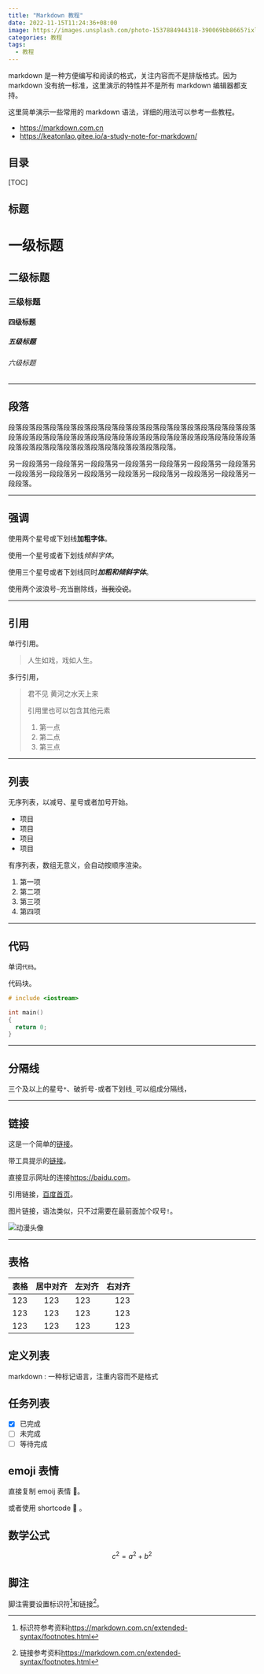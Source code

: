 ```yaml
---
title: "Markdown 教程"
date: 2022-11-15T11:24:36+08:00
image: https://images.unsplash.com/photo-1537884944318-390069bb8665?ixlib=rb-4.0.3&ixid=MnwxMjA3fDB8MHxwaG90by1wYWdlfHx8fGVufDB8fHx8&auto=format&fit=crop&w=1170&q=80
categories: 教程
tags:
  - 教程
---
```


markdown 是一种方便编写和阅读的格式，关注内容而不是排版格式。因为 markdown 没有统一标准，这里演示的特性并不是所有 markdown 编辑器都支持。

这里简单演示一些常用的 markdown 语法，详细的用法可以参考一些教程。

- <https://markdown.com.cn>
- <https://keatonlao.gitee.io/a-study-note-for-markdown/>

## 目录

[TOC]

## 标题

# 一级标题

## 二级标题

### 三级标题

#### 四级标题

##### 五级标题

###### 六级标题

---

## 段落

段落段落段落段落段落段落段落段落段落段落段落段落段落段落段落段落段落段落段落段落段落段落段落段落段落段落段落段落段落段落段落段落段落段落段落段落段落段落段落段落段落段落段落段落段落段落段落段落。

另一段段落另一段段落另一段段落另一段段落另一段段落另一段段落另一段段落另一段段落另一段段落另一段段落另一段段落另一段段落另一段段落另一段段落另一段段落。

---

## 强调

使用两个星号或下划线**加粗字体**。

使用一个星号或者下划线*倾斜字体*。

使用三个星号或者下划线同时***加粗和倾斜字体***。

使用两个波浪号`~`充当删除线，~~当我没说~~。

---

## 引用

单行引用。

> 人生如戏，戏如人生。

多行引用，

> 君不见
> 黄河之水天上来
>
> 引用里也可以包含其他元素
>
> 1. 第一点
> 1. 第二点
> 1. 第三点

---

## 列表

无序列表，以减号、星号或者加号开始。

- 项目
- 项目
- 项目
- 项目

有序列表，数组无意义，会自动按顺序渲染。

1. 第一项
1. 第二项
1. 第三项
1. 第四项

---

## 代码

单词`代码`。

代码块。

```cpp
# include <iostream>

int main()
{
  return 0;
}
```

---

## 分隔线

三个及以上的星号`*`、破折号`-`或者下划线`_`可以组成分隔线，

---

## 链接

这是一个简单的[链接](link)。

带工具提示的[链接](link "工具提示")。

直接显示网址的连接<https://baidu.com>。

引用链接，[百度首页][1]。

[1]: https://www.baidu.com/

图片链接，语法类似，只不过需要在最前面加个叹号`!`。

![动漫头像](https://picd.zhimg.com/80/v2-31e00d19a674edf551f22730a01325be_720w.webp?source=1940ef5c)

---

## 表格

| 表格 | 居中对齐 | 左对齐 | 右对齐 |
| ---- | :------: | :----- | -----: |
| 123  |   123    | 123    |    123 |
| 123  |   123    | 123    |    123 |
| 123  |   123    | 123    |    123 |

## 定义列表

markdown
: 一种标记语言，注重内容而不是格式

## 任务列表

- [x] 已完成
- [ ] 未完成
- [ ] 等待完成

## emoji 表情

直接复制 emoij 表情 🎉。

或者使用 shortcode :clown_face: 。

## 数学公式

$$
c^2=a^2+b^2
$$

## 脚注

脚注需要设置标识符[^id]和链接[^link]。

[^id]: 标识符参考资料<https://markdown.com.cn/extended-syntax/footnotes.html>
[^link]: 链接参考资料<https://markdown.com.cn/extended-syntax/footnotes.html>
